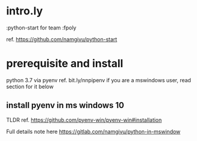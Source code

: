 # intro.ly
:python-start for team :fpoly

ref. https://github.com/namgivu/python-start


# prerequisite and install
python 3.7 via pyenv ref. bit.ly/nnpipenv 
if you are a mswindows user, read section for it below

## install pyenv in ms windows 10
TLDR ref. https://github.com/pyenv-win/pyenv-win#installation

Full details note here https://gitlab.com/namgivu/python-in-mswindow
